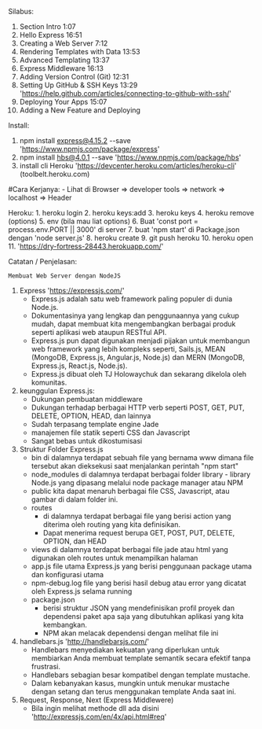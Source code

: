 Silabus:
1. Section Intro 1:07
2. Hello Express 16:51
3. Creating a Web Server 7:12
4. Rendering Templates with Data 13:53
5. Advanced Templating 13:37
6. Express Middleware 16:13
7. Adding Version Control (Git) 12:31
8. Setting Up GitHub & SSH Keys 13:29 'https://help.github.com/articles/connecting-to-github-with-ssh/'
9. Deploying Your Apps 15:07
10. Adding a New Feature and Deploying 

Install:
1. npm install express@4.15.2 --save 'https://www.npmjs.com/package/express'
2. npm install hbs@4.0.1 --save 'https://www.npmjs.com/package/hbs'
3. install cli Heroku 'https://devcenter.heroku.com/articles/heroku-cli' (toolbelt.heroku.com)



#Cara Kerjanya:
    - Lihat di Browser => developer tools => network => localhost => Header

Heroku:
    1. heroku login
    2. heroku keys:add
    3. heroku keys
    4. heroku remove (options)
    5. env (bila mau liat options)
    6. Buat 'const port = process.env.PORT || 3000' di server
    7. buat 'npm start' di Package.json dengan 'node server.js'
    8. heroku create
    9. git push heroku
    10. heroku open
    11. 'https://dry-fortress-28443.herokuapp.com/'
        
Catatan / Penjelasan: 

    Membuat Web Server dengan NodeJS

1. Express 'https://expressjs.com/'
    - Express.js adalah satu web framework paling populer di dunia Node.js. 
    - Dokumentasinya yang lengkap dan penggunaannya yang cukup mudah, dapat membuat kita mengembangkan berbagai produk seperti aplikasi web ataupun RESTful API. 
    - Express.js pun dapat digunakan menjadi pijakan untuk membangun web framework yang lebih kompleks seperti, Sails.js, MEAN (MongoDB, Express.js, Angular.js, Node.js) dan MERN (MongoDB, Express.js, React.js, Node.js). 
    - Express.js dibuat oleh TJ Holowaychuk dan sekarang dikelola oleh komunitas.
2. keunggulan Express.js:
    - Dukungan pembuatan middleware
    - Dukungan terhadap berbagai HTTP verb seperti POST, GET, PUT, DELETE, OPTION, HEAD, dan lainnya
    - Sudah terpasang template engine Jade
    - manajemen file statik seperti CSS dan Javascript
    - Sangat bebas untuk dikostumisasi
3. Struktur Folder Express.js
    - bin
        di dalamnya terdapat sebuah file yang bernama www dimana file tersebut akan dieksekusi saat menjalankan perintah "npm start"
    - node_modules
        di dalamnya terdapat berbagai folder library - library Node.js yang dipasang melalui node package manager atau NPM
    - public
        kita dapat menaruh berbagai file CSS, Javascript, atau gambar di dalam folder ini.
    - routes
        - di dalamnya terdapat berbagai file yang berisi action yang diterima oleh routing yang kita definisikan. 
        - Dapat menerima request berupa GET, POST, PUT, DELETE, OPTION, dan HEAD
    - views
        di dalamnya terdapat berbagai file jade atau html yang digunakan oleh routes untuk menampilkan halaman
    - app.js
        file utama Express.js yang berisi penggunaan package utama dan konfigurasi utama
    - npm-debug.log 
        file yang berisi hasil debug atau error yang dicatat oleh Express.js selama running
    - package.json 
        - berisi struktur JSON yang mendefinisikan profil proyek dan dependensi paket apa saja yang dibutuhkan aplikasi yang kita kembangkan. 
        - NPM akan melacak dependensi dengan melihat file ini
4. handlebars.js 'http://handlebarsjs.com/'
    - Handlebars menyediakan kekuatan yang diperlukan untuk membiarkan Anda membuat template semantik secara efektif tanpa frustrasi.
    - Handlebars sebagian besar kompatibel dengan template mustache. 
    - Dalam kebanyakan kasus, mungkin untuk menukar mustache dengan setang dan terus menggunakan template Anda saat ini. 
5. Request, Response, Next (Express Middlewere)
    - Bila ingin melihat methode dll ada disini 'http://expressjs.com/en/4x/api.html#req'
